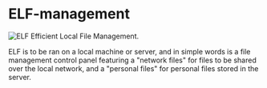 # ELF-management
![ELF](https://github.com/user-attachments/assets/2e25fa1e-f691-428b-8490-b0dc981fb607)
Efficient Local File Management. 

ELF is to be ran on a local machine or server, and in simple words is a file management control panel featuring a "network files" for files to be shared over the local network, and a "personal files" for personal files stored in the server.
